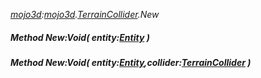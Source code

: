 _[mojo3d](../../modules/mojo3d/mojo3d-module.md):[mojo3d](../../modules/mojo3d/mojo3d-module.md).[TerrainCollider](../../modules/mojo3d/mojo3d-terraincollider.md).New_
##### Method New:Void( entity:[Entity](../../modules/mojo3d/mojo3d-entity.md) )
##### Method New:Void( entity:[Entity](../../modules/mojo3d/mojo3d-entity.md),collider:[TerrainCollider](../../modules/mojo3d/mojo3d-terraincollider.md) )
